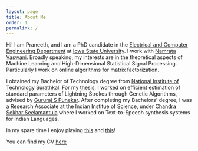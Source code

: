 ```yaml
---
layout: page
title: About Me
order: 1
permalink: /
---
```


Hi! I am Praneeth, and I am a PhD candidate in the [Electrical and Computer Engineering Department](http://www.ece.iastate.edu/) at [Iowa State University](http://www.iastate.edu/). I work with [Namrata Vaswani](http://www.ece.iastate.edu/~namrata/). Broadly speaking, my interests are in the theoretical aspects of Machine Learning and High-Dimensional Statistical Signal Processing. Particularly I work on online algorithms for matrix factorization.

I obtained my Bachelor of Technology degree from [National Institute of Technology Surathkal](http://www.nitk.ac.in/). For my [thesis](/BtechPaper.pdf), I worked on efficient estimation of standard parameters of Lightning Strokes through Genetic Algorithms, advised by [Gururaj S Punekar](http://www.eee.nitk.ac.in/professor/GSP). After completing my Bachelors' degree, I was a Research Associate at the Indian Institue of Science, under [Chandra Sekhar Seelamantula](https://sites.google.com/site/chandrasekharseelamantula/) where I worked on Text-to-Speech synthesis systems for Indian Languages. 

In my spare time I enjoy playing [this](https://en.wikipedia.org/wiki/Contract_bridge) and [this](https://en.wikipedia.org/wiki/Table_tennis)!

You can find my CV [here](/cv_pn.pdf)
